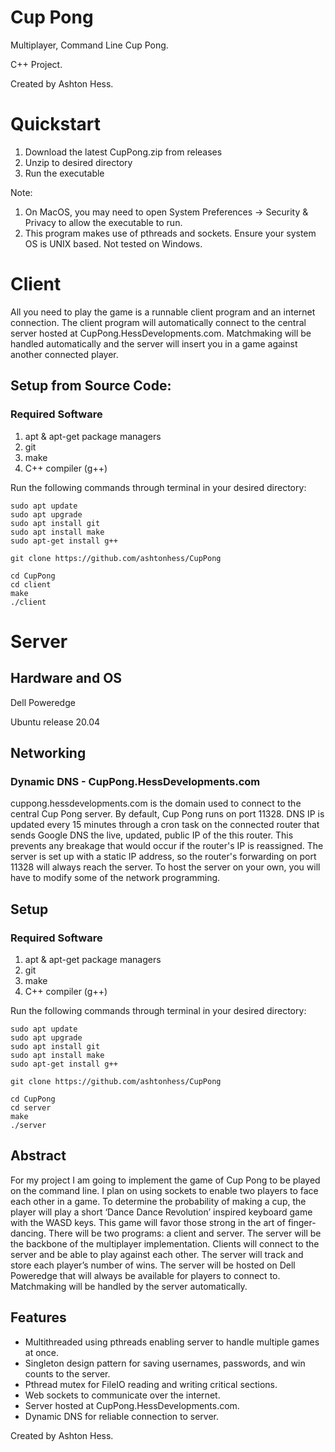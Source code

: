 # Cup Pong
Multiplayer, Command Line Cup Pong.

C++ Project. 

Created by Ashton Hess.
# Quickstart
1. Download the latest CupPong.zip from releases
2. Unzip to desired directory
3. Run the executable

Note: 
1. On MacOS, you may need to open System Preferences -> Security & Privacy to allow the executable to run.
2. This program makes use of pthreads and sockets. Ensure your system OS is UNIX based. Not tested on Windows.
# Client
All you need to play the game is a runnable client program and an internet connection. The client program will automatically connect to the central server hosted at CupPong.HessDevelopments.com. Matchmaking will be handled automatically and the server will insert you in a game against another connected player.
## Setup from Source Code:
### Required Software
1. apt & apt-get package managers
2. git
3. make
4. C++ compiler (g++)

Run the following commands through terminal in your desired directory:
```
sudo apt update
sudo apt upgrade
sudo apt install git 
sudo apt install make
sudo apt-get install g++

git clone https://github.com/ashtonhess/CupPong

cd CupPong
cd client
make
./client
```

# Server
## Hardware and OS
Dell Poweredge 

Ubuntu release 20.04
## Networking
### Dynamic DNS - CupPong.HessDevelopments.com
cuppong.hessdevelopments.com is the domain used to connect to the central Cup Pong server.
By default, Cup Pong runs on port 11328. DNS IP is updated every 15 minutes through a cron task on the connected router that sends Google DNS the live, updated, public IP of the this router. This prevents any breakage that would occur if the router's IP is reassigned. The server is set up with a static IP address, so the router's forwarding on port 11328 will always reach the server. To host the server on your own, you will have to modify some of the network programming.
## Setup
### Required Software
1. apt & apt-get package managers
2. git
3. make
4. C++ compiler (g++)

Run the following commands through terminal in your desired directory:
```
sudo apt update
sudo apt upgrade
sudo apt install git
sudo apt install make
sudo apt-get install g++

git clone https://github.com/ashtonhess/CupPong

cd CupPong
cd server
make
./server
```

## Abstract
For my project I am going to implement the game of Cup Pong to be played on the command line. I plan on using sockets to enable two players to face each other in a game. To determine the probability of making a cup, the player will play a short ‘Dance Dance Revolution’ inspired keyboard game with the WASD keys. This game will favor those strong in the art of finger-dancing. There will be two programs: a client and server. The server will be the backbone of the multiplayer implementation. Clients will connect to the server and be able to play against each other. The server will track and store each player’s number of wins. The server will be hosted on Dell Poweredge that will always be available for players to connect to. Matchmaking will be handled by the server automatically.

## Features
- Multithreaded using pthreads enabling server to handle multiple games at once.
- Singleton design pattern for saving usernames, passwords, and win counts to the server.
- Pthread mutex for FileIO reading and writing critical sections.
- Web sockets to communicate over the internet.
- Server hosted at CupPong.HessDevelopments.com.
- Dynamic DNS for reliable connection to server.

Created by Ashton Hess.
